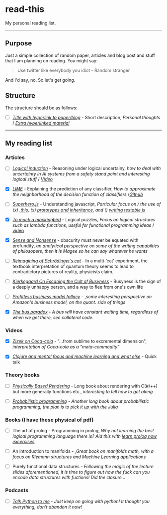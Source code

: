 # read-this

My personal reading list.

---

## Purpose

Just a simple collection of random paper, articles and blog post and stuff that I am planning on reading. You might say:

> Use twitter like everybody you idiot - Random stranger

And I'd say, no. So let's get going.

## Structure

The structure should be as follows:

- [ ] [_Title with hyperlink to paper/blog_](https://example.com/) - Short description, _Personal thoughts_ / [_Extra hyperlinked material_](https://example.com)

---

## My reading list

### Articles

- [ ] [_Logical induction_](https://arxiv.org/pdf/1609.03543.pdf) - Reasoning under logical uncertainy, _how to deal with uncertainty in AI systems from a safety stand point and interesting logical stuff_ / [_Video_](https://www.youtube.com/watch?v=gDqkCxYYDGk)

- [x] [_LIME_](https://arxiv.org/pdf/1602.04938.pdf) - Explaining the prediction of any classifier, _How to approximate the neighborhood of the decision function of classifiers_ /[_Github_](https://github.com/marcotcr/lime)

- [ ] [_Superhero.js_](http://superherojs.com/) - Understanding javascript, _Particular focus on / the use of (x) [.this](https://yehudakatz.com/2011/08/11/understanding-javascript-function-invocation-and-this/), (x) [prototypes and inheritance](https://msdn.microsoft.com/en-us/magazine/ff852808.aspx), and () [writing testable js](http://www.adequatelygood.com/Writing-Testable-JavaScript.html)_

- [x] [_To mock a mockingbird_](https://en.wikipedia.org/wiki/To_Mock_a_Mockingbird) - Logical puzzles, _Focus on logical structures such as lambda functions, useful for functional programming ideas_ / [video](https://www.youtube.com/watch?v=pAnLQ9jwN-E)

- [x] [_Sense and Nonsense_](https://www.prospectmagazine.co.uk/magazine/bryan-magee-profundity-obscurity-bad-writing) - obscurity must never be equated with profundity, _an analytical perspective on some of the writing capabilties of philosopers, then it is Magee so he can say whatever he wants_

- [ ] [_Reimagining of Schrödinger’s cat_](https://www.nature.com/articles/d41586-018-06749-8) - In a multi-‘cat’ experiment, the textbook interpretation of quantum theory seems to lead to contradictory pictures of reality, physicists claim.

- [ ] [_Kierkegaard On Escaping the Cult of Busyness_](https://iainews.iai.tv/articles/how-kierkegaards-idea-of-idleness-can-help-us-diagnose-21st-century-busyness-auid-1150?) - Busyness is the sign of a deeply unhappy person, and a way to flee from one's own life

- [ ] [_Profitless business model fallacy_](https://www.eugenewei.com/blog/2013/10/25/amazon-and-the-profitless-business-model-narrative) - ,_some interesting perspective on Amazon's business model, on the quant. side of things_

- [x] [_The bus paradox_](http://jakevdp.github.io/blog/2018/09/13/waiting-time-paradox/) - _A bus will have constant waiting time, regardless of when we get there, see collateral code._

### Videos

- [x] [_Zizek on Coca-cola_](https://www.youtube.com/watch?v=SJOhtDmyy-4&feature=youtu.be) - "...from sublime to excremental dimension", _interpretation of Coca-cola as a "meta-commodity"_

- [x] [_Clojure and mental focus and machine learning and what else_](https://www.youtube.com/watch?utm_campaign=Data%20Machina&utm_medium=email&utm_source=Revue%20newsletter&v=jpFveXUe65I) - Quick talk

### Theory books

- [ ] [_Physically Based Rendering_](http://www.pbr-book.org/3ed-2018/contents.html) - Long book about rendering with C(#/++) but more generally functions etc., _interesting to tell how to get along_

- [ ] [_Probabilistic programming_](http://click.revue.email/wf/click?upn=uoSvyDIrlYZBTfKX9q-2FuqLj-2B5jXID5Sk8S-2FgDa680I4JCQ256Bb14RK79DzyVNP-2B0sJdGRL5SildLFryYTPhmc6pgG0cLgrtLeInEkpZ-2FUHhLVffmJfs-2BZRaGfQCFFchj39eURFOQsFgAikevsxCkdMSZP6zENAx-2FEGfOVaaFLo-3D_EewvicOlyuKQdTY-2FN1EhW2xbLRcX0wSg-2FLgBc4p8xeKwpe-2BX2pyErSjeKbtcNdQtZVPoWLAuywGs9iXBKeRxtFgmYVidSt5N-2B2o4KtYfm4EpGEqYHWvC-2Bj1I4emzlrJ4ZsDCjll5S0R-2BQiBljJSIlVPdFk5EoamSzwYOa1IFSR9ULlStzGIBlMSK2JLXZMv-2FtP5PkjbdUWOaHCp7JT2izfOGcuECQQAewBKVsWajEEMb-2FUI6jRz8iHrbV0QouZ6CnWfyy9gJCCcqAMDFdXMeGXxWXHb7RZ7YyEjYkIjF0Wc1zsv7-2BPJT-2FHeL8-2BbPIa7t) - _Another long book about probabilistic programming, the plan is to pick it [up with the Julia](http://turing.ml/?utm_campaign=Data%20Machina&utm_medium=email&utm_source=Revue%20newsletter)_

### Books (I have these physical of pdf)

- [ ] The art of prolog - Programming in prolog, _Why not learning the best logical programming language there is? Aid this with [learn prolog now excercises](https://github.com/mrkkrp/lpnes)_

- [ ] An introduction to manifolds - ,_Great book on manifolds math, with a focus on Riemann structures and Machine Learning applications_

- [ ] Purely functional data structures - _Following the magic of the lecture slides aforementioned, it is time to figure out how the fuck can you encode data structures with fuctions! Did the closure..._

### Podcasts

- [ ] [_Talk Python to me_](https://talkpython.fm/) - _Just keep on going with python! It thought you everything, don't abandon it now!_
